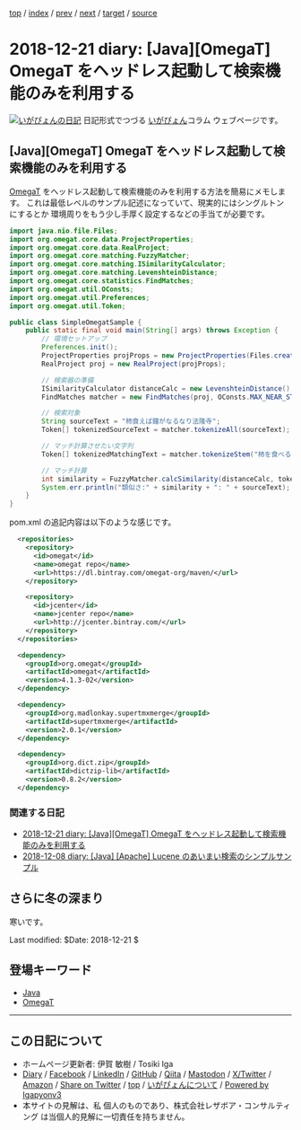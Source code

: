 [top](../index.html) 
 / [index](index.html) 
 / [prev](ig181215.html) 
 / [next](../2019/ig190102.html) 
 / [target](https://www.igapyon.jp/igapyon/diary/2018/ig181221.html) 
 / [source](https://github.com/igapyon/diary/blob/master/2018/ig181221.src.md) 

2018-12-21 diary: [Java][OmegaT] OmegaT をヘッドレス起動して検索機能のみを利用する
=====================================================================================================
[![いがぴょんの日記](https://www.igapyon.jp/igapyon/diary/images/iga202308_64.jpg "いがぴょん")](https://www.igapyon.jp/igapyon/diary/memo/memoigapyon.html) 日記形式でつづる [いがぴょん](https://www.igapyon.jp/igapyon/diary/memo/memoigapyon.html)コラム ウェブページです。

## [Java][OmegaT] OmegaT をヘッドレス起動して検索機能のみを利用する

[OmegaT](../keyword/omegat.html) をヘッドレス起動して検索機能のみを利用する方法を簡易にメモします。
これは最低レベルのサンプル記述になっていて、現実的にはシングルトンにするとか 環境周りをもう少し手厚く設定するなどの手当てが必要です。

```java
import java.nio.file.Files;
import org.omegat.core.data.ProjectProperties;
import org.omegat.core.data.RealProject;
import org.omegat.core.matching.FuzzyMatcher;
import org.omegat.core.matching.ISimilarityCalculator;
import org.omegat.core.matching.LevenshteinDistance;
import org.omegat.core.statistics.FindMatches;
import org.omegat.util.OConsts;
import org.omegat.util.Preferences;
import org.omegat.util.Token;

public class SimpleOmegatSample {
    public static final void main(String[] args) throws Exception {
        // 環境セットアップ
        Preferences.init();
        ProjectProperties projProps = new ProjectProperties(Files.createTempDirectory("omegat").toFile());
        RealProject proj = new RealProject(projProps);

        // 検索器の準備
        ISimilarityCalculator distanceCalc = new LevenshteinDistance();
        FindMatches matcher = new FindMatches(proj, OConsts.MAX_NEAR_STRINGS, true, false);

        // 検索対象
        String sourceText = "柿食えば鐘がなるなり法隆寺";
        Token[] tokenizedSourceText = matcher.tokenizeAll(sourceText);

        // マッチ計算させたい文字列
        Token[] tokenizedMatchingText = matcher.tokenizeStem("柿を食べるほど鐘がなるなり法隆寺");

        // マッチ計算
        int similarity = FuzzyMatcher.calcSimilarity(distanceCalc, tokenizedSourceText, tokenizedMatchingText);
        System.err.println("類似さ:" + similarity + ": " + sourceText);
    }
}
```

pom.xml の追記内容は以下のような感じです。

```xml
  <repositories>
    <repository>
      <id>omegat</id>
      <name>omegat repo</name>
      <url>https://dl.bintray.com/omegat-org/maven/</url>
    </repository>

    <repository>
      <id>jcenter</id>
      <name>jcenter repo</name>
      <url>http://jcenter.bintray.com/</url>
    </repository>
  </repositories>

  <dependency>
    <groupId>org.omegat</groupId>
    <artifactId>omegat</artifactId>
    <version>4.1.3-02</version>
  </dependency>

  <dependency>
    <groupId>org.madlonkay.supertmxmerge</groupId>
    <artifactId>supertmxmerge</artifactId>
    <version>2.0.1</version>
  </dependency>

  <dependency>
    <groupId>org.dict.zip</groupId>
    <artifactId>dictzip-lib</artifactId>
    <version>0.8.2</version>
  </dependency>
```

### 関連する日記

- [2018-12-21 diary: [Java][OmegaT] OmegaT をヘッドレス起動して検索機能のみを利用する](https://www.igapyon.jp/igapyon/diary/2018/ig181221.html)
- [2018-12-08 diary: [Java] [Apache] Lucene のあいまい検索のシンプルサンプル](https://www.igapyon.jp/igapyon/diary/2018/ig181208.html)

## さらに冬の深まり

寒いです。

Last modified: $Date: 2018-12-21 $

## 登場キーワード

* [Java](../keyword/java.html)
* [OmegaT](../keyword/omegat.html)

----------------------------------------------------------------------------------------------------

## この日記について

* ホームページ更新者: 伊賀 敏樹 / Tosiki Iga
* [Diary](https://www.igapyon.jp/igapyon/diary/) / [Facebook](https://www.facebook.com/igapyon) / [LinkedIn](https://www.linkedin.com/in/toshikiiga) / [GitHub](https://github.com/igapyon) / [Qiita](https://qiita.com/igapyon) / [Mastodon](https://social.vivaldi.net/@igapyon) / [X/Twitter](https://twitter.com/ToshikiIga) / [Amazon](https://www.amazon.co.jp/%E4%BC%8A%E8%B3%80-%E6%95%8F%E6%A8%B9/e/B004LTQWCQ) / 
[Share on Twitter](https://twitter.com/intent/tweet?hashtags=igapyon%2Cdiary%2C%E3%81%84%E3%81%8C%E3%81%B4%E3%82%87%E3%82%93%2CJava%2COmegaT&text=%5BJava%5D%5BOmegaT%5D+OmegaT+%E3%82%92%E3%83%98%E3%83%83%E3%83%89%E3%83%AC%E3%82%B9%E8%B5%B7%E5%8B%95%E3%81%97%E3%81%A6%E6%A4%9C%E7%B4%A2%E6%A9%9F%E8%83%BD%E3%81%AE%E3%81%BF%E3%82%92%E5%88%A9%E7%94%A8%E3%81%99%E3%82%8B&url=https%3A%2F%2Fwww.igapyon.jp%2Figapyon%2Fdiary%2F2018%2Fig181221.html) / [top](../index.html) / [いがぴょんについて](https://www.igapyon.jp/igapyon/diary/memo/memoigapyon.html) / [Powered by Igapyonv3](https://github.com/igapyon/igapyonv3)
* 本サイトの見解は、私 個人のものであり、株式会社レザボア・コンサルティング は当個人的見解に一切責任を持ちません。 
